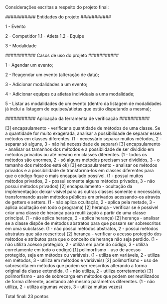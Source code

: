 Considerações escritas a respeito do projeto final:

########### Entidades do projeto ###########

1 - Evento

2 - Competidor
    1.1 - Atleta
    1.2 - Equipe

3 - Modalidade


########### Casos de uso do projeto ###########

1 - Agendar um evento;

2 - Reagendar um evento (alteração de data);

3 - Adicionar modalidades a um evento;

4 - Adicionar equipes ou atletas individuais a uma modalidade;

5 - Listar as modalidades de um evento (dentro da listagem de modalidades já inclui a listagem de equipes/atletas que estão disputando a mesma);


########### Aplicação da ferramenta de verificação ###########

[3] encapsulamento - verificar a quantidade de métodos de uma classe. Se a quantidade for muito exagerada, analisar a possibilidade de separar esses métodos em classes diferentes. (1 - necessário separar muitos métodos,  2 - separar só alguns,  3 - não há necessidade de separar)
[3] encapsulamento - analisar os tamanhos dos métodos e a possiblidade de ser dividido em métodos privados ou até mesmo em classes diferentes. (1 - todos os métodos são enormes, 2 - só alguns métodos precisam ser divididos, 3 - o tamanho dos métodos está ok)
[3] encapsulamento - analisar os métodos privados e a possibilidade de transforma-los em classes diferentes para que o código fique o mais encapsulado possível. (1 - possui muitos métodos privados, 2 - possui somente alguns métodos privados, 3 - não possui métodos privados)
[2] encapsulamento - ocultação da implementação: deixar visível para as outras classes somente o necessário, transformando assim métodos públicos em privados acessando-os através de getters e setters. (1 - não aplica ocultação, 2 - aplica pela metade, 3 - aplica ocultação em todo o programa)
[2] herança - verificar se é possível criar uma classe de herança para reutilização a partir de uma classe principal. (1 - não aplica herança, 2 - aplica herança)
[2] herança - analisar se a classe dispõe de métodos abstratos para que possam ser sobrescritos em uma subclasse. (1 - não possui métodos abstratos, 2 - possui métodos abstratos que são reescritos)
[2] herança - verificar o acesso protegido dos métodos e atributos para que o conceito de herança não seja perdido. (1 - não utiliza acesso protegido, 2 - utiliza em parte do código, 3 - utiliza corretamente em todo o código)
[1] polimorfismo - uso de acesso protegido, seja em métodos ou variáveis. (1 - utiliza em variáveis, 2 - utiliza em métodos, 3 - utiliza em métodos e variáveis)
[2] polimorfismo - uso de sobrescrita em métodos que podem ser reescritos alterando a forma original da classe extendida. (1 - não utiliza, 2 - utiliza corretamente)
[3] polimorfismo - uso de sobrecarga em métodos que podem ser reutilizados de forma diferente, aceitando até mesmo parâmetros diferentes. (1 - não utiliza, 2 - utiliza algumas vezes, 3 - utiliza muitas vezes)

Total final: 23 pontos
